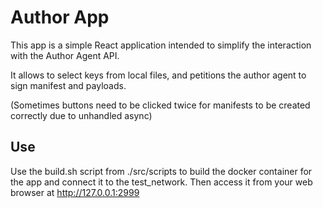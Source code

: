 # Author App

This app is a simple React application intended to simplify the interaction with the Author Agent API.

It allows to select keys from local files, and petitions the author agent to sign manifest and payloads.

(Sometimes buttons need to be clicked twice for manifests to be created correctly due to unhandled async)

## Use
Use the build.sh script from ./src/scripts to build the docker container for the app and connect it to the test_network. Then access it from your web browser at http://127.0.0.1:2999
